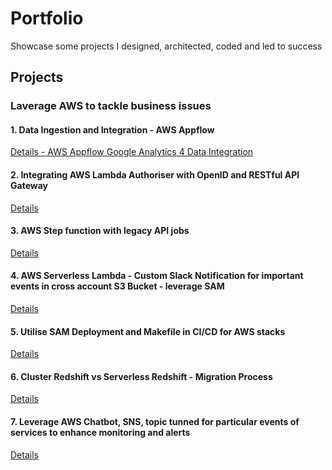 # Portfolio

Showcase some projects I designed, architected, coded and led to success

## Projects

### Laverage AWS to tackle business issues

#### 1. Data Ingestion and Integration - AWS Appflow

<!--
![AWS Appflow Google Analytics 4 Data Integration](projects/aws/aws-appflow-ga4-serverless-diagram-embed.svg)
-->
[Details - AWS Appflow Google Analytics 4 Data Integration](projects/aws/aws-appflow-ga4-data-integration.md)

#### 2. Integrating AWS Lambda Authoriser with OpenID and RESTful API Gateway

<!--
![AWS Integrating AWS Lambda as an authorizer with OpenID as an Identity Provider to provide access to a RESTful API Gateway](projects/aws/aws-lambda-authoriser-openid-rest-api-gateway.svg)
-->

[Details](projects/aws/aws-lambda-authoriser-openid-rest-api-gateway.md)

#### 3. AWS Step function with legacy API jobs

[Details](projects/aws/step-function-legacy-api-jobs.md)

#### 4. AWS Serverless Lambda - Custom Slack Notification for important events in cross account S3 Bucket - leverage SAM

[Details](projects/aws/slack-notification-cross-account-s3-bucket.md)

#### 5. Utilise SAM Deployment and Makefile in CI/CD for AWS stacks

[Details](TBD)

#### 6. Cluster Redshift vs Serverless Redshift - Migration Process

[Details](TBD)

#### 7. Leverage AWS Chatbot, SNS, topic tunned for particular events of services to enhance monitoring and alerts

[Details](TBD)

